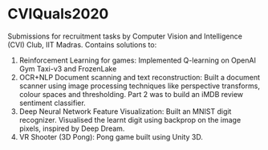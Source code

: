 # CVIQuals2020

Submissions for recruitment tasks by Computer Vision and Intelligence (CVI) Club, IIT Madras. Contains solutions to:
1. Reinforcement Learning for games: Implemented Q-learning on OpenAI Gym Taxi-v3 and FrozenLake
2. OCR+NLP Document scanning and text reconstruction: Built a document scanner using image processing techniques like perspective transforms, colour spaces and thresholding. Part 2 was to build an iMDB review sentiment classifier.
3. Deep Neural Network Feature Visualization: Built an MNIST digit recognizer. Visualised the learnt digit using backprop on the image pixels, inspired by Deep Dream.
4. VR Shooter (3D Pong): Pong game built using Unity 3D.
